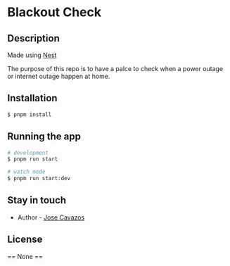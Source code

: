 # Blackout Check

## Description

Made using [Nest](https://github.com/nestjs/nest)

The purpose of this repo is to have a palce to check when a power outage or internet outage happen at home.

## Installation

```bash
$ pnpm install
```

## Running the app

```bash
# development
$ pnpm run start

# watch mode
$ pnpm run start:dev
```

## Stay in touch

- Author - [Jose Cavazos](mailto://jgcavazos96@hotmail.com)

## License

== None ==
